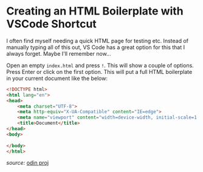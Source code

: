 # Creating an HTML Boilerplate with VSCode Shortcut 

I often find myself needing a quick HTML page for testing etc. Instead of manually typing all of this out, VS Code has a great option for this that I always forget. Maybe I'll remember now...

Open an empty `index.html` and press `!`. This will show a couple of options. Press Enter or click on the first option. This will put a full HTML boilerplate in your current document like the below:

```html
<!DOCTYPE html>
<html lang="en">
<head>
    <meta charset="UTF-8">
    <meta http-equiv="X-UA-Compatible" content="IE=edge">
    <meta name="viewport" content="width=device-width, initial-scale=1.0">
    <title>Document</title>
</head>
<body>
    
</body>
</html>
```

*source:* [odin proj](https://www.theodinproject.com/lessons/foundations-html-boilerplate#)
